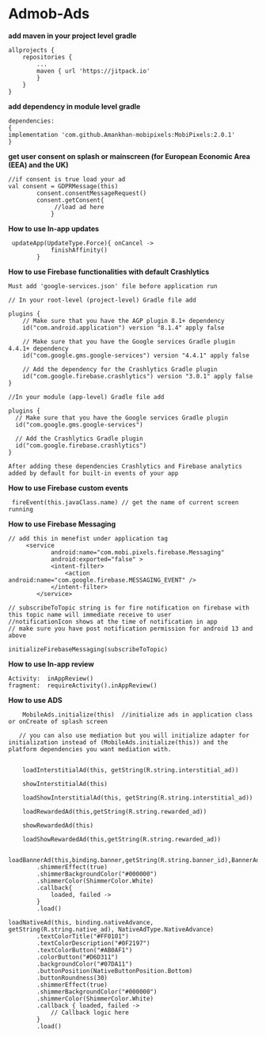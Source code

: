 # Admob-Ads
**add maven in your project level gradle**
````
allprojects {
	repositories {
		...
		maven { url 'https://jitpack.io' 
		}
	}
}
````
**add dependency in module level gradle**
````
dependencies:
{
implementation 'com.github.Amankhan-mobipixels:MobiPixels:2.0.1'
}
````
**get user consent on splash or mainscreen (for European Economic Area (EEA) and the UK)**
````
//if consent is true load your ad
val consent = GDPRMessage(this)
        consent.consentMessageRequest()
        consent.getConsent{
             //load ad here
            }
````
**How to use In-app updates**
````
 updateApp(UpdateType.Force){ onCancel ->
            finishAffinity()
        }
````
**How to use Firebase functionalities with default Crashlytics**
````
Must add 'google-services.json' file before application run

// In your root-level (project-level) Gradle file add

plugins {
    // Make sure that you have the AGP plugin 8.1+ dependency
    id("com.android.application") version "8.1.4" apply false

    // Make sure that you have the Google services Gradle plugin 4.4.1+ dependency
    id("com.google.gms.google-services") version "4.4.1" apply false

    // Add the dependency for the Crashlytics Gradle plugin
    id("com.google.firebase.crashlytics") version "3.0.1" apply false
}

//In your module (app-level) Gradle file add

plugins {
  // Make sure that you have the Google services Gradle plugin
  id("com.google.gms.google-services")

  // Add the Crashlytics Gradle plugin
  id("com.google.firebase.crashlytics")
}

After adding these dependencies Crashlytics and Firebase analytics added by default for built-in events of your app
````
**How to use Firebase custom events**
````
 fireEvent(this.javaClass.name) // get the name of current screen running
````
**How to use Firebase Messaging**
````
// add this in menefist under application tag
     <service
            android:name="com.mobi.pixels.firebase.Messaging"
            android:exported="false" >
            <intent-filter>
                <action android:name="com.google.firebase.MESSAGING_EVENT" />
            </intent-filter>
        </service>

// subscribeToTopic string is for fire notification on firebase with this topic name will immediate receive to user
//notificationIcon shows at the time of notification in app
// make sure you have post notification permission for android 13 and above

initializeFirebaseMessaging(subscribeToTopic)
````
**How to use In-app review**
````
Activity:  inAppReview()
fragment:  requireActivity().inAppReview()
````
**How to use ADS**

        MobileAds.initialize(this)  //initialize ads in application class or onCreate of splash screen 
	
       // you can also use mediation but you will initialize adapter for initialization instead of (MobileAds.initialize(this)) and the platform dependencies you want mediation with.
       

        loadInterstitialAd(this, getString(R.string.interstitial_ad))

        showInterstitialAd(this)

        loadShowInterstitialAd(this, getString(R.string.interstitial_ad))

        loadRewardedAd(this,getString(R.string.rewarded_ad))
       
        showRewardedAd(this)
	
        loadShowRewardedAd(this,getString(R.string.rewarded_ad))

        loadBannerAd(this,binding.banner,getString(R.string.banner_id),BannerAdType.Banner)
            .shimmerEffect(true)
            .shimmerBackgroundColor("#000000")
            .shimmerColor(ShimmerColor.White)
            .callback{
                loaded, failed ->  
            }
            .load()
	    
	loadNativeAd(this, binding.nativeAdvance, getString(R.string.native_ad), NativeAdType.NativeAdvance)
            .textColorTitle("#FF0101")
            .textColorDescription("#0F2197")
            .textColorButton("#AB0AF1")
            .colorButton("#D6D311")
            .backgroundColor("#07DA11")
            .buttonPosition(NativeButtonPosition.Bottom)
            .buttonRoundness(30)
            .shimmerEffect(true)
            .shimmerBackgroundColor("#000000")
            .shimmerColor(ShimmerColor.White)
            .callback { loaded, failed ->
                // Callback logic here
            }
            .load()
   
	
